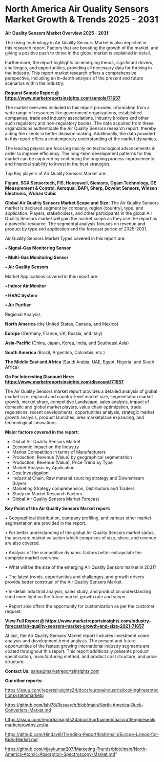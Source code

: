 # North America Air Quality Sensors Market Growth & Trends 2025 - 2031

<Strong> Air Quality Sensors Market Overview 2025 - 2031</strong>

The rising technology in Air Quality Sensors Market is also depicted in this research report. Factors that are boosting the growth of the market, and giving a positive push to thrive in the global market is explained in detail.

Furthermore, the report highlights on emerging trends, significant drivers, challenges, and opportunities, providing all necessary data for thriving in the industry. This report market research offers a comprehensive perspective, including an in-depth analysis of the present and future scenarios within the industry.

<strong>Request Sample Report @ <a href=https://www.marketreportsinsights.com/sample/71657>https://www.marketreportsinsights.com/sample/71657</a></strong>

The market overview included in this report provides information from a wide range of resources like government organizations, established companies, trade and industry associations, industry brokers and other such regulatory and non-regulatory bodies. The data acquired from these organizations authenticate the Air Quality Sensors research report, thereby aiding the clients in better decision making. Additionally, the data provided in this report offers a contemporary understanding of the market dynamics.

The leading players are focusing mainly on technological advancements in order to improve efficiency. The long-term development patterns for this market can be captured by continuing the ongoing process improvements and financial stability to invest in the best strategies.

Top Key players of Air Quality Sensors Market are:

<strong>Figaro, SGX Sensortech, FIS, Honeywell, Siemens, Ogam Technology, GE Measurement & Control, Aeroqual, BAPI, Sharp, Dovelet Sensors, Winsen Electronic, Wuhan Cubic</strong>

<strong><b>Global Air Quality Sensors Market Scope and Size:</b></strong>
The Air Quality Sensors market is declared segment by company, region (country), type, and application. Players, stakeholders, and other participants in the global Air Quality Sensors market will gain the market scope as they use the report as a powerful resource. The segmental analysis focuses on revenue and product by type and application and the forecast period of 2025-2031.

Air Quality Sensors Market Types covered in this report are:

<strong>• Signal-Gas Monitoring Sensor

• Multi-Gas Monitoring Sensor

• Air Quality Sensors</strong>

Market Applications covered in this report are:

<strong>• Indoor Air Monitor

• HVAC System

• Air Purifier</strong> 

Regional Analysis

<strong>North America</strong> (the United States, Canada, and Mexico)

<strong>Europe</strong> (Germany, France, UK, Russia, and Italy)

<strong>Asia-Pacific</strong> (China, Japan, Korea, India, and Southeast Asia)

<strong>South America</strong> (Brazil, Argentina, Colombia, etc.)

<strong>The Middle East and Africa</strong> (Saudi Arabia, UAE, Egypt, Nigeria, and South Africa)

<strong>Go For Interesting Discount Here: <a href=https://www.marketreportsinsights.com/discount/71657>https://www.marketreportsinsights.com/discount/71657</a></strong>

The Air Quality Sensors market report provides a detailed analysis of global market size, regional and country-level market size, segmentation market growth, market share, competitive Landscape, sales analysis, impact of domestic and global market players, value chain optimization, trade regulations, recent developments, opportunities analysis, strategic market growth analysis, product launches, area marketplace expanding, and technological innovations.

<strong><b>Major factors covered in the report:</b></strong>
<ul>
  <li>Global Air Quality Sensors Market </li>
  <li>Economic Impact on the Industry</li>
  <li>Market Competition in terms of Manufacturers</li>
  <li>Production, Revenue (Value) by geographical segmentation</li>
  <li>Production, Revenue (Value), Price Trend by Type</li>
  <li>Market Analysis by Application</li>
  <li>Cost Investigation</li>
  <li>Industrial Chain, Raw material sourcing strategy and Downstream Buyers</li>
  <li>Marketing Strategy comprehension, Distributors and Traders</li>
  <li>Study on Market Research Factors</li>
  <li>Global Air Quality Sensors Market Forecast</li>
</ul>

<strong><b>Key Point of the Air Quality Sensors Market report:</b></strong>

• Geographical distribution, company profiling, and various other market segmentation are provided in the report.

• For better understanding of the global Air Quality Sensors market status, the accurate market valuation which comprises of size, share, and revenue are also covered.

• Analysis of the competitive dynamic factors better extrapolate the complete market overview

• What will be the size of the emerging Air Quality Sensors market in 2031?

• The latest trends, opportunities and challenges, and growth drivers provide better construal of the Air Quality Sensors Market.

• In-detail industrial analysis, sales study, and production understanding shed more light on the future market growth rate and scope.

• Report also offers the opportunity for customization as per the customer request.

<strong><b>View Full Report @ <a href=https://www.marketreportsinsights.com/industry-forecast/air-quality-sensors-market-growth-and-size-2021-71657>https://www.marketreportsinsights.com/industry-forecast/air-quality-sensors-market-growth-and-size-2021-71657</a></b></strong>


At last, the Air Quality Sensors Market report includes investment come analysis and development trend analysis. The present and future opportunities of the fastest growing international industry segments are coated throughout this report. This report additionally presents product specification, manufacturing method, and product cost structure, and price structure.

<strong>Contact Us:</strong>
sales@marketreportsinsights.com

<strong>Our other reports:</strong>

<a href=https://issuu.com/reportsinsights24/docs/europeindustrialcookingfireprotectionsystemmarketg>https://issuu.com/reportsinsights24/docs/europeindustrialcookingfireprotectionsystemmarketg</a>

<a href=https://github.com/Ishi78/Research/blob/main/North-America-Buck-Converters-Market.md>https://github.com/Ishi78/Research/blob/main/North-America-Buck-Converters-Market.md</a>

<a href=https://issuu.com/reportsinsights24/docs/northamericaaircraftenginesealsmarketgrowthsizesha>https://issuu.com/reportsinsights24/docs/northamericaaircraftenginesealsmarketgrowthsizesha</a>

<a href=https://github.com/Hindavi8/Trending-Report/blob/main/Europe-Lamps-for-Kids-Market.md>https://github.com/Hindavi8/Trending-Report/blob/main/Europe-Lamps-for-Kids-Market.md</a>

<a href=https://github.com/vijaykumar207/Marketing-Trends/blob/main/North-America-Atomic-Absorption-Spectroscopy-Market.md>https://github.com/vijaykumar207/Marketing-Trends/blob/main/North-America-Atomic-Absorption-Spectroscopy-Market.md</a>"
